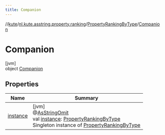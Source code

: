 ```yaml
---
title: Companion
---
```

//[kute](../../../../index.html)/[nl.kute.asstring.property.ranking](../../index.html)/[PropertyRankingByType](../index.html)/[Companion](index.html)



# Companion



[jvm]\
object [Companion](index.html)



## Properties


| Name | Summary |
|---|---|
| [instance](instance.html) | [jvm]<br>@[AsStringOmit](../../../nl.kute.asstring.annotation.modify/-as-string-omit/index.html)<br>val [instance](instance.html): [PropertyRankingByType](../index.html)<br>Singleton instance of [PropertyRankingByType](../index.html) |

